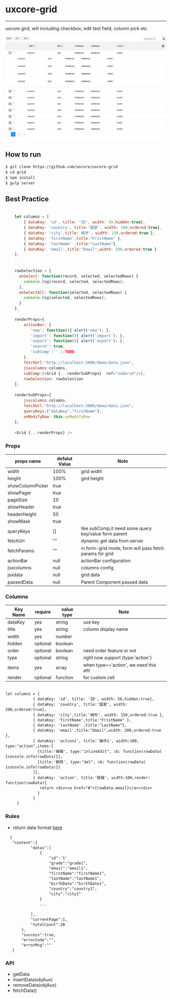# uxcore-grid

---

uxcore gird, will including checkbox, edit text field, column pick etc

![](demo/screenshot.png)

## How to run

```sh
$ git clone https://github.com/uxcore/uxcore-grid
$ cd grid
$ npm install
$ gulp server
```

## Best Practice

```javascript

	let columns = [
	    { dataKey: 'id', title: 'ID', width: 50,hidden:true},
	    { dataKey: 'country', title:'国家', width: 200,ordered:true},
	    { dataKey: 'city',title:'城市', width: 150,ordered:true },
	    { dataKey: 'firstName',title:"FristName" },  
	    { dataKey: 'lastName' ,title:"LastName"},
	    { dataKey: 'email',title:"Email",width: 200,ordered:true }
	],


	rowSelection = {
	  onSelect: function(record, selected, selectedRows) {
	    console.log(record, selected, selectedRows);
	  },
	  onSelectAll: function(selected, selectedRows) {
	    console.log(selected, selectedRows);
	  }
	},

	renderProps={
        actionBar: {
           'new': function(){ alert('new'); },
           'import': function(){ alert('import'); },
           'export': function(){ alert('export'); },
           'search': true,
           'subComp':'' //TODO
        },
        fetchUrl:"http://localhost:3000/demo/data.json",
        jsxcolumns:columns,
        subComp:(<Grid {...renderSubProps}  ref="subGrid"/>),
        rowSelection: rowSelection
	},
	
	renderSubProps={
        jsxcolumns:columns,
        fetchUrl:"http://localhost:3000/demo/data.json",
        queryKeys:["dataKey","firstName"],
        onModifyRow: this.onModifyRow
	};

	<Grid {...renderProps} />

```



### Props

props name       |  defalut Value  |  Note   | 
-----------      |  ------         | -----    |
width            |  100%           | grid width |
height           |  100%           | gird height |
showColumnPicker |  true           |   |
showPager        |  true           |   |
pageSize         |  10             |   |
showHeader       |  true           |   |
headerHeight     |  50             |   |
showMask         |  true           |   |
queryKeys        |  []             | like subComp,it need some query key/value form parent |
fetchUrl         |  ""             | dynamic get data from server |
fetchParams      |  ""             | in form-grid mode, form will pass fetch params for grid |
actionBar        |  null           | actionBar configuration |
jsxcolumns       |  null           | columns config |
jsxdata          |  null           | grid data |
passedData       |  null           | Parent Component passed data |



### Columns


Key Name       |  require  |  value type  | Note   | 
-----------    |  ------   |   ---------- | -----  |
dataKey        |  yes      |  string       | use key |
title          |  yes      |  string       |  column display name |
width          |  yes      |  number       |   |
hidden         |  optional |  boolean      |   |
order          |  optional |  boolean | need order feature or not |
type           |  optional |  string  | right now support {type:'action'} |
items          |  yes      |  array   | when type=='action', we need this attr |
render         |  optional |  function | for custom cell


```

let columns = [
            { dataKey: 'id', title: 'ID', width: 50,hidden:true},
            { dataKey: 'country', title:'国家', width: 200,ordered:true},
            { dataKey: 'city',title:'城市', width: 150,ordered:true },
            { dataKey: 'firstName',title:"FristName" },  
            { dataKey: 'lastName' ,title:"LastName"},
            { dataKey: 'email',title:"Email",width: 200,ordered:true },
            { dataKey: 'action1', title:'操作1', width:100, type:"action",items:[
              {title:'编辑', type:"inlineEdit", cb: function(rowData){console.info(rowData)}},
              {title:'删除', type:"del", cb: function(rowData){console.info(rowData)}}
            ]},
            { dataKey: 'action', title:'链接', width:100,render: function(rowData){
               return <div><a href="#">{rowData.email}</a></div>
              }
            }
     ]

```



### Rules

 * return data format [here](http://gitlab.alibaba-inc.com/alinw/yosemite/issues/18) 
 ```
   {
	"content":{
			"datas":[
				{	
					"id":'1'
					"grade":"grade1",
					"email":"email1",
					"firstName":"firstName1",
					"lastName":"lastName1",
					"birthDate":"birthDate1",
					"country":"country1",
					"city":"city1"
				}
				...
		
			],
			"currentPage":1,
			"totalCount":30
		},
		"success":true,
		"errorCode":"",
		"errorMsg":""
	}

 ```

### API

* getData
* insertData(objAux)
* removeData(objAux)
* fetchData()
